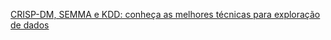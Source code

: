 [CRISP-DM, SEMMA e KDD: conheça as melhores técnicas para exploração de dados](https://paulovasconcellos.com.br/crisp-dm-semma-e-kdd-conhe%C3%A7a-as-melhores-t%C3%A9cnicas-para-explora%C3%A7%C3%A3o-de-dados-560d294547d2)